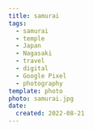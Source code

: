 ```yaml
---
title: samurai
tags:
  - samurai
  - temple
  - Japan
  - Nagasaki
  - travel
  - digital
  - Google Pixel
  - photography
template: photo
photo: samurai.jpg
date:
  created: 2022-08-21
---
```

